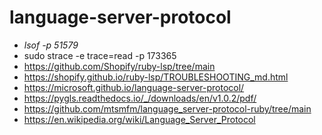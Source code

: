 # language-server-protocol

- *lsof -p 51579*
- sudo strace -e trace=read -p 173365
- https://github.com/Shopify/ruby-lsp/tree/main
- https://shopify.github.io/ruby-lsp/TROUBLESHOOTING_md.html
- https://microsoft.github.io/language-server-protocol/
- https://pygls.readthedocs.io/_/downloads/en/v1.0.2/pdf/
- https://github.com/mtsmfm/language_server-protocol-ruby/tree/main
- https://en.wikipedia.org/wiki/Language_Server_Protocol
